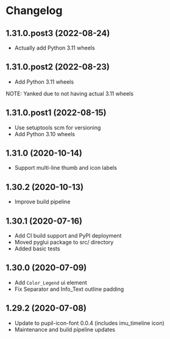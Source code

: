 # Changelog

## 1.31.0.post3 (2022-08-24)
- Actually add Python 3.11 wheels

## 1.31.0.post2 (2022-08-23)
- Add Python 3.11 wheels

NOTE: Yanked due to not having actual 3.11 wheels

## 1.31.0.post1 (2022-08-15)
- Use setuptools scm for versioning
- Add Python 3.10 wheels

## 1.31.0 (2020-10-14)
- Support multi-line thumb and icon labels

## 1.30.2 (2020-10-13)
- Improve build pipeline

## 1.30.1 (2020-07-16)
- Add CI build support and PyPI deployment
- Moved pyglui package to src/ directory
- Added basic tests

## 1.30.0 (2020-07-09)
- Add `Color_Legend` ui element
- Fix Separator and Info_Text outline padding

## 1.29.2 (2020-07-08)
- Update to pupil-icon-font 0.0.4 (includes imu_timeline icon)
- Maintenance and build pipeline updates
